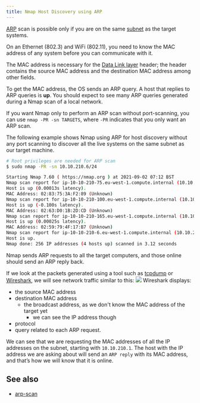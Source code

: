 ```yaml
---
title: Nmap Host Discovery using ARP
---
```


[ARP](/private/networks/ARP.md) scan is possible only if you are on the same [subnet](/private/networks/subnetworks.md) as the target systems.

On an Ethernet (802.3) and WiFi (802.11), you need to know the MAC address of any system before you can communicate with it.

The MAC address is necessary for the [Data Link layer](/private/cybersec/networking/OSI%20Model#Layer%202:%20Data%20Link) header; the header contains the source MAC address and the destination MAC address among other fields.

To get the MAC address, the OS sends an ARP query. A host that replies to ARP queries is **up**. You should expect to see many ARP queries generated during a Nmap scan of a local network.

If you want Nmap only to perform an ARP scan without port-scanning, you can use `nmap -PR -sn TARGETS`, where `-PR` indicates that you only want an ARP scan.

The following example shows Nmap using ARP for host discovery without any port scanning to discover all the live systems on the same subnet as our target machine.

```sh
# Root privileges are needed for ARP scan
$ sudo nmap -PR -sn 10.10.210.6/24

Starting Nmap 7.60 ( https://nmap.org ) at 2021-09-02 07:12 BST
Nmap scan report for ip-10-10-210-75.eu-west-1.compute.internal (10.10.210.75)
Host is up (0.00013s latency).
MAC Address: 02:83:75:3A:F2:89 (Unknown)
Nmap scan report for ip-10-10-210-100.eu-west-1.compute.internal (10.10.210.100)
Host is up (-0.100s latency).
MAC Address: 02:63:D0:1B:2D:CD (Unknown)
Nmap scan report for ip-10-10-210-165.eu-west-1.compute.internal (10.10.210.165)
Host is up (0.00025s latency).
MAC Address: 02:59:79:4F:17:B7 (Unknown)
Nmap scan report for ip-10-10-210-6.eu-west-1.compute.internal (10.10.210.6)
Host is up.
Nmap done: 256 IP addresses (4 hosts up) scanned in 3.12 seconds
```

Nmap sends ARP requests to all the target computers, and those online should send an ARP reply back.

If we look at the packets generated using a tool such as [tcpdump](/tcpdump) or [Wireshark](/Wireshark), we will see network traffic similar to this:
![](https://tryhackme-images.s3.amazonaws.com/user-uploads/5f04259cf9bf5b57aed2c476/room-content/fc86462236edf4ee667f416b533c93fd.png)
Wireshark displays:

- the source MAC address
- destination MAC address
  - the broadcast address, as we don't know the MAC address of the target yet
    - we can see the IP address though
- protocol
- query related to each ARP request.

We can see that we are requesting the MAC addresses of all the IP addresses on the subnet, starting with `10.10.210.1`. The host with the IP address we are asking about will send an `ARP reply` with its MAC address, and that’s how we will know that it is online.

## See also

- [arp-scan](/knowledge/offsec/tools/arp-scan.md)
